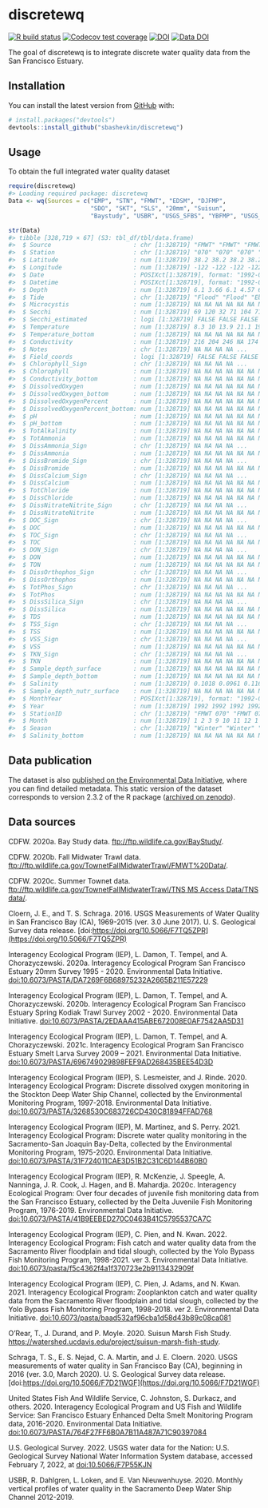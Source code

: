 
<!-- README.md is generated from README.Rmd. Please edit that file -->

# discretewq

<!-- badges: start -->

[![R build
status](https://github.com/sbashevkin/discretewq/workflows/R-CMD-check/badge.svg)](https://github.com/sbashevkin/discretewq/actions)
[![Codecov test
coverage](https://codecov.io/gh/sbashevkin/discretewq/branch/main/graph/badge.svg)](https://codecov.io/gh/sbashevkin/discretewq?branch=main)
[![DOI](https://zenodo.org/badge/309747392.svg)](https://zenodo.org/badge/latestdoi/309747392)
[![Data
DOI](https://img.shields.io/badge/Data%20publication%20DOI-10.6073/pasta/567ca1dce56cc819b1819117538bd718-blue.svg)](https://portal.edirepository.org/nis/mapbrowse?scope=edi&identifier=731)
<!-- badges: end -->

The goal of discretewq is to integrate discrete water quality data from
the San Francisco Estuary.

## Installation

You can install the latest version from [GitHub](https://github.com/)
with:

``` r
# install.packages("devtools")
devtools::install_github("sbashevkin/discretewq")
```

## Usage

To obtain the full integrated water quality dataset

``` r
require(discretewq)
#> Loading required package: discretewq
Data <- wq(Sources = c("EMP", "STN", "FMWT", "EDSM", "DJFMP",
                       "SDO", "SKT", "SLS", "20mm", "Suisun", 
                       "Baystudy", "USBR", "USGS_SFBS", "YBFMP", "USGS_CAWSC"))

str(Data)
#> tibble [328,719 × 67] (S3: tbl_df/tbl/data.frame)
#>  $ Source                       : chr [1:328719] "FMWT" "FMWT" "FMWT" "FMWT" ...
#>  $ Station                      : chr [1:328719] "070" "070" "070" "070" ...
#>  $ Latitude                     : num [1:328719] 38.2 38.2 38.2 38.2 38.2 ...
#>  $ Longitude                    : num [1:328719] -122 -122 -122 -122 -122 ...
#>  $ Date                         : POSIXct[1:328719], format: "1992-01-10" "1992-02-07" ...
#>  $ Datetime                     : POSIXct[1:328719], format: "1992-01-10 08:18:00" "1992-02-07 08:23:00" ...
#>  $ Depth                        : num [1:328719] 6.1 3.66 6.1 4.57 6.1 ...
#>  $ Tide                         : chr [1:328719] "Flood" "Flood" "Ebb" "Flood" ...
#>  $ Microcystis                  : num [1:328719] NA NA NA NA NA NA NA NA NA NA ...
#>  $ Secchi                       : num [1:328719] 69 120 32 71 104 71 15 16 9 70 ...
#>  $ Secchi_estimated             : logi [1:328719] FALSE FALSE FALSE FALSE FALSE FALSE ...
#>  $ Temperature                  : num [1:328719] 8.3 10 13.9 21.1 19.4 14.7 8.9 7.2 10.6 14.7 ...
#>  $ Temperature_bottom           : num [1:328719] NA NA NA NA NA NA NA NA NA NA ...
#>  $ Conductivity                 : num [1:328719] 216 204 246 NA 174 225 157 192 211 192 ...
#>  $ Notes                        : chr [1:328719] NA NA NA NA ...
#>  $ Field_coords                 : logi [1:328719] FALSE FALSE FALSE FALSE FALSE FALSE ...
#>  $ Chlorophyll_Sign             : chr [1:328719] NA NA NA NA ...
#>  $ Chlorophyll                  : num [1:328719] NA NA NA NA NA NA NA NA NA NA ...
#>  $ Conductivity_bottom          : num [1:328719] NA NA NA NA NA NA NA NA NA NA ...
#>  $ DissolvedOxygen              : num [1:328719] NA NA NA NA NA NA NA NA NA NA ...
#>  $ DissolvedOxygen_bottom       : num [1:328719] NA NA NA NA NA NA NA NA NA NA ...
#>  $ DissolvedOxygenPercent       : num [1:328719] NA NA NA NA NA NA NA NA NA NA ...
#>  $ DissolvedOxygenPercent_bottom: num [1:328719] NA NA NA NA NA NA NA NA NA NA ...
#>  $ pH                           : num [1:328719] NA NA NA NA NA NA NA NA NA NA ...
#>  $ pH_bottom                    : num [1:328719] NA NA NA NA NA NA NA NA NA NA ...
#>  $ TotAlkalinity                : num [1:328719] NA NA NA NA NA NA NA NA NA NA ...
#>  $ TotAmmonia                   : num [1:328719] NA NA NA NA NA NA NA NA NA NA ...
#>  $ DissAmmonia_Sign             : chr [1:328719] NA NA NA NA ...
#>  $ DissAmmonia                  : num [1:328719] NA NA NA NA NA NA NA NA NA NA ...
#>  $ DissBromide_Sign             : chr [1:328719] NA NA NA NA ...
#>  $ DissBromide                  : num [1:328719] NA NA NA NA NA NA NA NA NA NA ...
#>  $ DissCalcium_Sign             : chr [1:328719] NA NA NA NA ...
#>  $ DissCalcium                  : num [1:328719] NA NA NA NA NA NA NA NA NA NA ...
#>  $ TotChloride                  : num [1:328719] NA NA NA NA NA NA NA NA NA NA ...
#>  $ DissChloride                 : num [1:328719] NA NA NA NA NA NA NA NA NA NA ...
#>  $ DissNitrateNitrite_Sign      : chr [1:328719] NA NA NA NA ...
#>  $ DissNitrateNitrite           : num [1:328719] NA NA NA NA NA NA NA NA NA NA ...
#>  $ DOC_Sign                     : chr [1:328719] NA NA NA NA ...
#>  $ DOC                          : num [1:328719] NA NA NA NA NA NA NA NA NA NA ...
#>  $ TOC_Sign                     : chr [1:328719] NA NA NA NA ...
#>  $ TOC                          : num [1:328719] NA NA NA NA NA NA NA NA NA NA ...
#>  $ DON_Sign                     : chr [1:328719] NA NA NA NA ...
#>  $ DON                          : num [1:328719] NA NA NA NA NA NA NA NA NA NA ...
#>  $ TON                          : num [1:328719] NA NA NA NA NA NA NA NA NA NA ...
#>  $ DissOrthophos_Sign           : chr [1:328719] NA NA NA NA ...
#>  $ DissOrthophos                : num [1:328719] NA NA NA NA NA NA NA NA NA NA ...
#>  $ TotPhos_Sign                 : chr [1:328719] NA NA NA NA ...
#>  $ TotPhos                      : num [1:328719] NA NA NA NA NA NA NA NA NA NA ...
#>  $ DissSilica_Sign              : chr [1:328719] NA NA NA NA ...
#>  $ DissSilica                   : num [1:328719] NA NA NA NA NA NA NA NA NA NA ...
#>  $ TDS                          : num [1:328719] NA NA NA NA NA NA NA NA NA NA ...
#>  $ TSS_Sign                     : chr [1:328719] NA NA NA NA ...
#>  $ TSS                          : num [1:328719] NA NA NA NA NA NA NA NA NA NA ...
#>  $ VSS_Sign                     : chr [1:328719] NA NA NA NA ...
#>  $ VSS                          : num [1:328719] NA NA NA NA NA NA NA NA NA NA ...
#>  $ TKN_Sign                     : chr [1:328719] NA NA NA NA ...
#>  $ TKN                          : num [1:328719] NA NA NA NA NA NA NA NA NA NA ...
#>  $ Sample_depth_surface         : num [1:328719] NA NA NA NA NA NA NA NA NA NA ...
#>  $ Sample_depth_bottom          : num [1:328719] NA NA NA NA NA NA NA NA NA NA ...
#>  $ Salinity                     : num [1:328719] 0.1018 0.0961 0.1163 NA 0.0817 ...
#>  $ Sample_depth_nutr_surface    : num [1:328719] NA NA NA NA NA NA NA NA NA NA ...
#>  $ MonthYear                    : POSIXct[1:328719], format: "1992-01-01" "1992-02-01" ...
#>  $ Year                         : num [1:328719] 1992 1992 1992 1992 1992 ...
#>  $ StationID                    : chr [1:328719] "FMWT 070" "FMWT 070" "FMWT 070" "FMWT 070" ...
#>  $ Month                        : num [1:328719] 1 2 3 9 10 11 12 1 2 3 ...
#>  $ Season                       : chr [1:328719] "Winter" "Winter" "Spring" "Fall" ...
#>  $ Salinity_bottom              : num [1:328719] NA NA NA NA NA NA NA NA NA NA ...
```

## Data publication

The dataset is also [published on the Environmental Data
Initiative](https://portal.edirepository.org/nis/mapbrowse?scope=edi&identifier=731),
where you can find detailed metadata. This static version of the dataset
corresponds to version 2.3.2 of the R package ([archived on
zenodo](https://zenodo.org/record/6390964)).

## Data sources

CDFW. 2020a. Bay Study data. <ftp://ftp.wildlife.ca.gov/BayStudy/>.

CDFW. 2020b. Fall Midwater Trawl data.
<ftp://ftp.wildlife.ca.gov/TownetFallMidwaterTrawl/FMWT%20Data/>.

CDFW. 2020c. Summer Townet data.
[ftp://ftp.wildlife.ca.gov/TownetFallMidwaterTrawl/TNS MS Access
Data/TNS
data/](ftp://ftp.wildlife.ca.gov/TownetFallMidwaterTrawl/TNS%20MS%20Access%20Data/TNS%20data/).

Cloern, J. E., and T. S. Schraga. 2016. USGS Measurements of Water
Quality in San Francisco Bay (CA), 1969-2015 (ver. 3.0 June 2017). U. S.
Geological Survey data release.
[doi:https://doi.org/10.5066/F7TQ5ZPR](https://doi.org/10.5066/F7TQ5ZPR)

Interagency Ecological Program (IEP), L. Damon, T. Tempel, and A.
Chorazyczewski. 2020a. Interagency Ecological Program San Francisco
Estuary 20mm Survey 1995 - 2020. Environmental Data Initiative.
[doi:10.6073/PASTA/DA7269F6B68975232A2665B211E57229](https://portal.edirepository.org/nis/mapbrowse?scope=edi&identifier=535&revision=2)

Interagency Ecological Program (IEP), L. Damon, T. Tempel, and A.
Chorazyczewski. 2020b. Interagency Ecological Program San Francisco
Estuary Spring Kodiak Trawl Survey 2002 - 2020. Environmental Data
Initiative.
[doi:10.6073/PASTA/2EDAAA415ABE672008E0AF7542AA5D31](https://portal.edirepository.org/nis/mapbrowse?scope=edi&identifier=527&revision=2)

Interagency Ecological Program (IEP), L. Damon, T. Tempel, and A.
Chorazyczewski. 2021c. Interagency Ecological Program San Francisco
Estuary Smelt Larva Survey 2009 – 2021. Environmental Data Initiative.
[doi:10.6073/PASTA/696749029898FEF9AD268435BEE54D3D](https://portal.edirepository.org/nis/mapbrowse?scope=edi&identifier=534&revision=3)

Interagency Ecological Program (IEP), S. Lesmeister, and J. Rinde. 2020.
Interagency Ecological Program: Discrete dissolved oxygen monitoring in
the Stockton Deep Water Ship Channel, collected by the Environmental
Monitoring Program, 1997-2018. Environmental Data Initiative.
[doi:10.6073/PASTA/3268530C683726CD430C81894FFAD768](https://portal.edirepository.org/nis/mapbrowse?packageid=edi.276.2)

Interagency Ecological Program (IEP), M. Martinez, and S. Perry. 2021.
Interagency Ecological Program: Discrete water quality monitoring in the
Sacramento-San Joaquin Bay-Delta, collected by the Environmental
Monitoring Program, 1975-2020. Environmental Data Initiative.
[doi:10.6073/PASTA/31F724011CAE3D51B2C31C6D144B60B0](https://portal.edirepository.org/nis/mapbrowse?scope=edi&identifier=458&revision=4)

Interagency Ecological Program (IEP), R. McKenzie, J. Speegle, A.
Nanninga, J. R. Cook, J. Hagen, and B. Mahardja. 2020c. Interagency
Ecological Program: Over four decades of juvenile fish monitoring data
from the San Francisco Estuary, collected by the Delta Juvenile Fish
Monitoring Program, 1976-2019. Environmental Data Initiative.
[doi:10.6073/PASTA/41B9EEBED270C0463B41C5795537CA7C](https://portal.edirepository.org/nis/mapbrowse?packageid=edi.244.4)

Interagency Ecological Program (IEP), C. Pien, and N. Kwan. 2022.
Interagency Ecological Program: Fish catch and water quality data from
the Sacramento River floodplain and tidal slough, collected by the Yolo
Bypass Fish Monitoring Program, 1998-2021. ver 3. Environmental Data
Initiative.
[doi:10.6073/pasta/f5c4362f4a1f370723e2b9113432909f](https://portal.edirepository.org/nis/mapbrowse?packageid=edi.233.3)

Interagency Ecological Program (IEP), C. Pien, J. Adams, and N. Kwan.
2021. Interagency Ecological Program: Zooplankton catch and water
quality data from the Sacramento River floodplain and tidal slough,
collected by the Yolo Bypass Fish Monitoring Program, 1998-2018. ver 2.
Environmental Data Initiative.
[doi:10.6073/pasta/baad532af96cba1d58d43b89c08ca081](https://portal.edirepository.org/nis/mapbrowse?packageid=edi.494.2)

O’Rear, T., J. Durand, and P. Moyle. 2020. Suisun Marsh Fish Study.
<https://watershed.ucdavis.edu/project/suisun-marsh-fish-study>.

Schraga, T. S., E. S. Nejad, C. A. Martin, and J. E. Cloern. 2020. USGS
measurements of water quality in San Francisco Bay (CA), beginning in
2016 (ver. 3.0, March 2020). U. S. Geological Survey data release.
[doi:https://doi.org/10.5066/F7D21WGF](https://doi.org/10.5066/F7D21WGF)

United States Fish And Wildlife Service, C. Johnston, S. Durkacz, and
others. 2020. Interagency Ecological Program and US Fish and Wildlife
Service: San Francisco Estuary Enhanced Delta Smelt Monitoring Program
data, 2016-2020. Environmental Data Initiative.
[doi:10.6073/PASTA/764F27FF6B0A7B11A487A71C90397084](https://portal.edirepository.org/nis/mapbrowse?packageid=edi.415.3)

U.S. Geological Survey. 2022. USGS water data for the Nation: U.S.
Geological Survey National Water Information System database, accessed
February 7, 2022, at
[doi:10.5066/F7P55KJN](https://doi.org/10.5066/F7P55KJN)

USBR, R. Dahlgren, L. Loken, and E. Van Nieuwenhuyse. 2020. Monthly
vertical profiles of water quality in the Sacramento Deep Water Ship
Channel 2012-2019.
